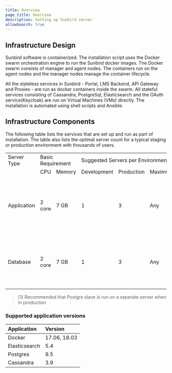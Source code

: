 ```yaml
---
title: Overview
page_title: Overview
description: Setting up Sunbird server
allowSearch: true
---
```

 
## Infrastructure Design

Sunbird software is containerized. The installation script uses the Docker swarm orchestration engine to run the Sunbird docker images. The Docker swarm consists of manager and agent nodes. The containers run on the agent nodes and the manager nodes manage the container lifecycle.

All the stateless services in Sunbird - Portal, LMS Backend, API Gateway and Proxies - are run as docker containers inside the swarm. All stateful services consisting of Cassandra, PostgreSql, Elasticsearch and the OAuth service(Keycloak) are run on Virtual Machines (VMs) directly. The installation is automated using shell scripts and Ansible.

## Infrastructure Components

The following table lists the services that are set up and run as part of installation. The table also lists the optimal server count for a typical staging or production environment with thousands of users.

<table>
<tr><td>Server Type</td><td colspan = 2>Basic Requirement</td><td colspan = 3>Suggested Servers per Environment</td><td>Services </td>
</tr>
<tr><td></td><td>CPU</td> <td>Memory</td><td>Development</td><td>Production </td><td>Maximum</td><td></td>
</tr>
<tr><td rowspan=4> Application</td><td rowspan=4>2 core</td><td rowspan=4>7 GB</td><td rowspan=4>1</td><td rowspan=4>3</td><td rowspan=4>Any</td><td> Docker Swarn Manager</td>
<tr><td>Docker Swarn Agent</td></tr>
<tr><td>Keycloak</td></tr> 
<tr><td>Badgr</td></tr>
<tr><td rowspan=4> Database</td><td rowspan=4>2 core</td><td rowspan=4>7 GB</td><td rowspan=4>1</td><td rowspan=4>3</td><td rowspan=4>Any</td><td>Elastic Search </td>
</tr>
<tr><td>Postgre Master </td></tr>
<tr><td>Postgre Slave<sup>[1]</sup></td></tr> 
<tr><td>Cassandra</td></tr> 
<tr>
</table> 

> [1] Recommended that Postgre slave is run on a seperate server when in production

### Supported application versions

  | Application |Version|
  |:-----      |:--------|
  |Docker | 17.06, 18.03|
  |Elasticsearch        | 5.4 |
  |Postgres | 9.5 |
  |Cassandra            | 3.9 |
